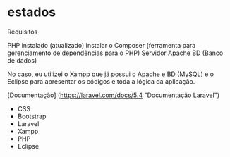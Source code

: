 # estados

Requisitos

PHP instalado (atualizado)
Instalar o Composer (ferramenta para gerenciamento de dependências para o PHP)
Servidor Apache
BD (Banco de dados)

No caso, eu utilizei o Xampp que já possui o Apache e BD (MySQL) e o Eclipse para apresentar os códigos e toda a lógica da aplicação.

[Documentação] (https://laravel.com/docs/5.4 "Documentação Laravel")

* CSS
* Bootstrap
* Laravel
* Xampp
* PHP
* Eclipse
